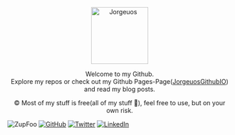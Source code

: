 <p align="center">
    <img width="128" src="https://en.gravatar.com/userimage/215680831/43dd9ba64bb88e9cfa2393d364daf7a7.png?size=256" alt="Jorgeuos">
</p>
<p align="center">
  Welcome to my Github.<br/>
  Explore my repos or check out my Github Pages-Page(<a href="https://jorgeuos.github.io/">JorgeuosGithubIO</a>) and read my blog posts.
</p>
<p align="center">
  © Most of my stuff is free(all of my stuff 🤔), feel free to use, but on your own risk.
</p>


<!--
☀️▓▓❄️▓▓▓▓▓❄️▓▓▓▓▓▓▓▓▓▓▓▓▓▓▓❄️▓▓▓▓▓▓▓▓▓▓▓▓▓▓▓▓▓▓▓▓▓▓▓▓▓▓▓▓  
▓▓▓▓▓▓▓▓▓▓▓▓▓▓▓▓▓❄️▓▓▓▓▓▓▓▓▓▓▓▓▓▓▓▓▓▓❄️▓▓▓▓▓▓▓▓▓❄️▓▓▓▓▓▓▓▓  
▓▓▓▓▓▓▓❄️▓▓▓▓▓▓▓▓▓▓▓▓▓▓▓▓▓▓▓▓▓▓▓▓▓▓▓▓▓▓▓▓▓▓▓▓▓▓▓▓▓▓▓▓▓▓▓▓  
## Hi there 👋🥶
-->

<img src="https://img.shields.io/static/v1?label=Zup&message=Foo&color=brightgreen&style=flat" alt="ZupFoo">
<a href="https://github.com/jorgeuos"><img src="https://img.shields.io/github/followers/jorgeuos.svg?label=GitHub&style=social" alt="GitHub"></a>
<a href="https://twitter.com/jorgeuos1"><img src="https://img.shields.io/twitter/url?label=jorgeuos1&logoColor=brightgreen&style=social&url=https%3A%2F%2Ftwitter.com%2Fjorgeuos1" alt="Twitter"></a>
<a href="https://www.linkedin.com/in/jorgeuos/"><img src="https://img.shields.io/badge/LinkedIn--_.svg?label=jorgeuos&logoColor=brightgreen&style=flat&logo=linkedin" alt="LinkedIn"></a>


<!--
**jorgeuos/jorgeuos** is a ✨ _special_ ✨ repository because its `README.md` (this file) appears on your GitHub profile.

Here are some ideas to get you started:

- 🔭 I’m currently working on ...
- 🌱 I’m currently learning ...
- 👯 I’m looking to collaborate on ...
- 🤔 I’m looking for help with ...
- 💬 Ask me about ...
- 📫 How to reach me: ...
- 😄 Pronouns: ...
- ⚡ Fun fact: ...
-->
